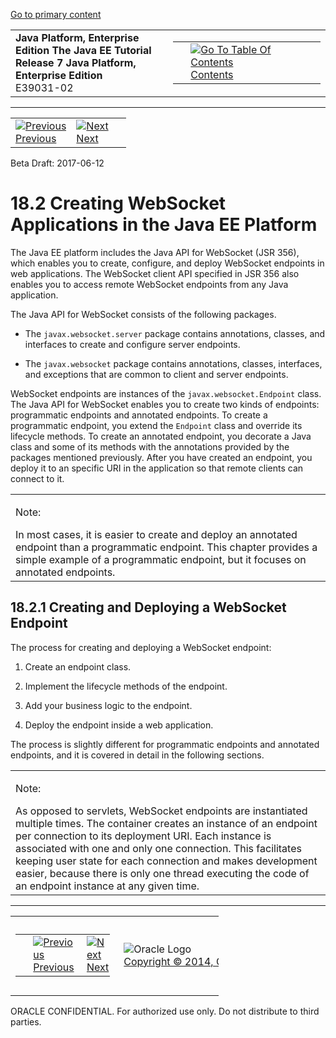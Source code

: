 [Go to primary content](#BEGIN)

<table>
<colgroup>
<col width="50%" />
<col width="50%" />
</colgroup>
<tbody>
<tr class="odd">
<td><strong>Java Platform, Enterprise Edition The Java EE Tutorial</strong><br />
<strong>Release 7 Java Platform, Enterprise Edition</strong><br />
E39031-02</td>
<td><table>
<tbody>
<tr class="odd">
<td> </td>
<td><a href="toc.htm"><img src="../../dcommon/gifs/toc.gif" alt="Go To Table Of Contents" /><br />
<span class="icon">Contents</span></a></td>
</tr>
</tbody>
</table></td>
</tr>
</tbody>
</table>

-----

<table>
<tbody>
<tr class="odd">
<td><a href="websocket001.htm"><img src="../../dcommon/gifs/leftnav.gif" alt="Previous" /><br />
<span class="icon">Previous</span></a> </td>
<td><a href="websocket003.htm"><img src="../../dcommon/gifs/rightnav.gif" alt="Next" /><br />
<span class="icon">Next</span></a></td>
<td> </td>
</tr>
</tbody>
</table>

Beta Draft: 2017-06-12

# 18.2 Creating WebSocket Applications in the Java EE Platform

The Java EE platform includes the Java API for WebSocket (JSR 356),
which enables you to create, configure, and deploy WebSocket endpoints
in web applications. The WebSocket client API specified in JSR 356 also
enables you to access remote WebSocket endpoints from any Java
application.

The Java API for WebSocket consists of the following packages.

  - The `javax.websocket.server` package contains annotations, classes,
    and interfaces to create and configure server endpoints.

  - The `javax.websocket` package contains annotations, classes,
    interfaces, and exceptions that are common to client and server
    endpoints.

WebSocket endpoints are instances of the `javax.websocket.Endpoint`
class. The Java API for WebSocket enables you to create two kinds of
endpoints: programmatic endpoints and annotated endpoints. To create a
programmatic endpoint, you extend the `Endpoint` class and override its
lifecycle methods. To create an annotated endpoint, you decorate a Java
class and some of its methods with the annotations provided by the
packages mentioned previously. After you have created an endpoint, you
deploy it to an specific URI in the application so that remote clients
can connect to it.

  

<table>
<colgroup>
<col width="100%" />
</colgroup>
<tbody>
<tr class="odd">
<td><p>Note:</p>
In most cases, it is easier to create and deploy an annotated endpoint than a programmatic endpoint. This chapter provides a simple example of a programmatic endpoint, but it focuses on annotated endpoints.</td>
</tr>
</tbody>
</table>

  

## 18.2.1 Creating and Deploying a WebSocket Endpoint

The process for creating and deploying a WebSocket endpoint:

1.  Create an endpoint class.

2.  Implement the lifecycle methods of the endpoint.

3.  Add your business logic to the endpoint.

4.  Deploy the endpoint inside a web application.

The process is slightly different for programmatic endpoints and
annotated endpoints, and it is covered in detail in the following
sections.

  

<table>
<colgroup>
<col width="100%" />
</colgroup>
<tbody>
<tr class="odd">
<td><p>Note:</p>
As opposed to servlets, WebSocket endpoints are instantiated multiple times. The container creates an instance of an endpoint per connection to its deployment URI. Each instance is associated with one and only one connection. This facilitates keeping user state for each connection and makes development easier, because there is only one thread executing the code of an endpoint instance at any given time.</td>
</tr>
</tbody>
</table>

  

-----

<table style="width:66%;">
<colgroup>
<col width="33%" />
<col width="0%" />
<col width="33%" />
</colgroup>
<tbody>
<tr class="odd">
<td><table style="width:96%;">
<colgroup>
<col width="0%" />
<col width="48%" />
<col width="48%" />
</colgroup>
<tbody>
<tr class="odd">
<td> </td>
<td><a href="websocket001.htm"><img src="../../dcommon/gifs/leftnav.gif" alt="Previous" /><br />
<span class="icon">Previous</span></a> </td>
<td><a href="websocket003.htm"><img src="../../dcommon/gifs/rightnav.gif" alt="Next" /><br />
<span class="icon">Next</span></a></td>
</tr>
</tbody>
</table></td>
<td><img src="../../dcommon/gifs/oracle.gif" alt="Oracle Logo" class="copyrightlogo" /> <a href="../../dcommon/html/cpyr.htm"><br />
<span class="copyrightlogo">Copyright © 2014, Oracle and/or its affiliates. All rights reserved.</span></a></td>
<td><table>
<tbody>
<tr class="odd">
<td> </td>
<td><a href="toc.htm"><img src="../../dcommon/gifs/toc.gif" alt="Go To Table Of Contents" /><br />
<span class="icon">Contents</span></a></td>
</tr>
</tbody>
</table></td>
</tr>
</tbody>
</table>

ORACLE CONFIDENTIAL. For authorized use only. Do not distribute to third parties.
